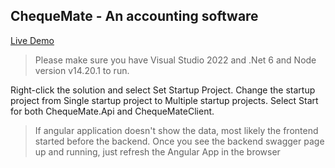 ## ChequeMate - An accounting software 

[Live Demo](http://whattodoa.s3-website.ca-central-1.amazonaws.com/)


> Please make sure you have Visual Studio 2022 and .Net 6 and Node version v14.20.1 to run. 

Right-click the solution and select Set Startup Project. Change the startup project from Single startup project to Multiple startup projects. Select Start for both ChequeMate.Api and ChequeMateClient.


>If angular application doesn't show the data, most likely the frontend started before the backend. Once you see the backend swagger page up and running, just refresh the Angular App in the browser
